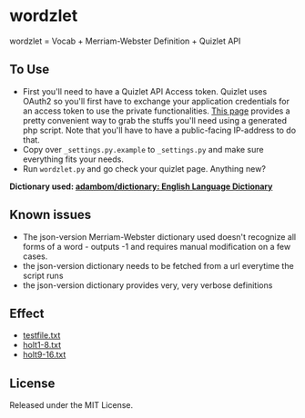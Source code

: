 # wordzlet
wordzlet = Vocab + Merriam-Webster Definition + Quizlet API

## To Use
 - First you'll need to have a Quizlet API Access token. Quizlet uses OAuth2 so you'll first have to exchange your application credentials for an access token to use the private functionalities. [This page](https://quizlet.com/api/2.0/docs/oauth-example-php) provides a pretty convenient way to grab the stuffs you'll need using a generated php script. Note that you'll have to have a public-facing IP-address to do that.
 - Copy over `_settings.py.example` to `_settings.py` and make sure everything fits your needs.
 - Run `wordzlet.py` and go check your quizlet page. Anything new?

**Dictionary used: [adambom/dictionary: English Language Dictionary](https://github.com/adambom/dictionary)**

## Known issues
 - The json-version Merriam-Webster dictionary used doesn't recognize all forms of a word - outputs -1 and requires manual modification on a few cases.
 - the json-version dictionary needs to be fetched from a url everytime the script runs
 - the json-version dictionary provides very, very verbose definitions

## Effect
 - [testfile.txt](https://quizlet.com/178733991/dynamiccachetestfiletxt-flash-cards/)
 - [holt1-8.txt](https://quizlet.com/178734153/dynamiccacheholt1-8txt-flash-cards/)
 - [holt9-16.txt](https://quizlet.com/178734283/dynamiccacheholt9-16txt-flash-cards/)

## License
Released under the MIT License.
